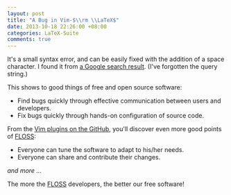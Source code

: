 ```yaml
---
layout: post
title: "A Bug in Vim-$\\rm \\LaTeX$"
date: 2013-10-18 22:26:00 +08:00
categories: LaTeX-Suite
comments: true
---
```


It's a small syntax error, and can be easily fixed with the addition
of a space character.  I found it from
[a Google search result][goo_search].  (I've forgotten the query
string.)

This shows to good things of free and open source software:

- Find bugs quickly through effective communication between users and
    developers.
- Fix bugs quickly through hands-on configuration of source code.

From the [Vim plugins on the GitHub][gh_vimscript], you'll discover
even more good points of [FLOSS]:

- Everyone can tune the software to adapt to his/her needs.
- Everyone can share and contribute their changes.

*and more ...*

The more the [FLOSS] developers, the better our free software!

[goo_search]: http://www.mail-archive.com/vim-latex-devel@lists.sourceforge.net/msg00083.html
[gh_vimscript]: http://github.com/vim-scripts/
[FLOSS]: https://en.wikipedia.org/wiki/Free_and_open-source_software#FLOSS
